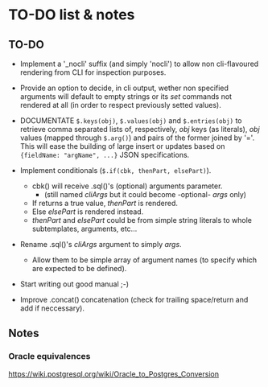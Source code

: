 TO-DO list & notes
==================

TO-DO
-----

  * Implement a '_nocli' suffix (and simply 'nocli') to allow non cli-flavoured
    rendering from CLI for inspection purposes.

  * Provide an option to decide, in cli output, wether non specified arguments
    will default to empty strings or its *set* commands not rendered at all (in
    order to respect previously setted values).

  * DOCUMENTATE `$.keys(obj)`, `$.values(obj)` and `$.entries(obj)` to retrieve
    comma separated lists of, respectively, *obj* keys (as literals), *obj*
    values (mapped through `$.arg()`) and pairs of the former joined by '='.
    This will ease the building of large insert or updates based on
    `{fieldName: "argName", ...}` JSON specifications.

  * Implement conditionals (`$.if(cbk, thenPart, elsePart)`).
    - cbk() will receive .sql()'s (optional) arguments parameter.
      - (still named *cliArgs* but it could become -optional- *args* only)
    - If returns a true value, *thenPart* is rendered.
    - Else *elsePart* is rendered instead.
    - *thenPart* and *elsePart* could be from simple string literals to whole
      subtemplates, arguments, etc...

  * Rename .sql()'s *cliArgs* argument to simply *args*.
    - Allow them to be simple array of argument names (to specify which are
      expected to be defined).

  * Start writing out good manual ;-)

  * Improve .concat() concatenation (check for trailing space/return and add if
    neccessary).


Notes
-----

### Oracle equivalences

https://wiki.postgresql.org/wiki/Oracle_to_Postgres_Conversion

